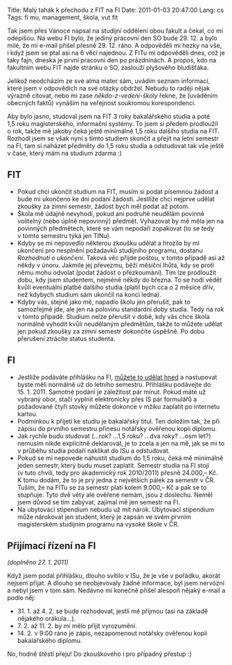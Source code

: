 Title: Malý tahák k přechodu z FIT na FI
Date: 2011-01-03 20:47:00
Lang: cs
Tags: fi mu, management, škola, vut fit

Tak jsem přes Vánoce napsal na studijní oddělení obou fakult a čekal, co mi odepíšou. Na webu FI bylo, že jediný pracovní den SO bude 29. 12. a bylo milé, že mi e-mail přišel přesně 29. 12. ráno. A odpověděli mi hezky na vše, i když jsem se ptal asi na 6 věcí najednou. Z FITu mi odpověděli dnes, což je taky fajn, dneska je první pracovní den po prázdninách. A propos, kdo na fakultním webu FIT najde stránku o SO, zaslouží plyšového bludišťáka.

Jelikož neodcházím ze své alma mater sám, uvádím seznam informací, které jsem v odpovědích na své otázky obdržel. Nebudu to raději nějak výrazně citovat, nebo mi zase *někdo-z-vedení-školy* řekne, že (uváděním obecných faktů) vynáším na veřejnost soukromou korespondenci.

Aby bylo jasno, studoval jsem na FIT 3 roky bakalářského studia a poté 1,5 roku magisterského, informační systémy. To jsem si předem prodloužil o rok, takže mě jakoby čeká ještě minimálně 1,5 roku dalšího studia na FIT. Rozhodl jsem se však nyní s tímto studiem skončit a přejít na letní semestr na FI, tam si naházet předměty do 1,5 roku studia a odstudovat tak vše ještě v čase, který mám na studium zdarma :)

## FIT

-   Pokud chci ukončit studium na FIT, musím si podat písemnou žádost a bude mi ukončeno ke dni podání žádosti. Jestliže chci nejprve udělat zkoušky za zimní semestr, žádost bych měl podat až potom.
-   Škola mě údajně nevyhodí, pokud ani podruhé neudělám povinně volitelný (nebo úplně nepovinný) předmět. Vyhazovat by mě měla jen na povinných předmětech, které se vám nepodaří zopakovat (to se tedy v tomto semestru týká jen TINu).
-   Kdyby se mi nepovedlo některou zkoušku udělat a hrozilo by mi ukončení pro nesplnění požadavků studijního programu, dostanu *Rozhodnutí o ukončení*. Taková věc přijde poštou, v tomto případě asi až někdy v únoru. Jakmile jej převezmu, běží měsíční lhůta, kdy se proti němu mohu odvolat (podat žádost o přezkoumání). Tím lze prodloužit dobu, kdy jsem studentem, nejméně někdy do března. To se hodí vědět kvůli eventuální platbě dalšího studia (platil bych cca o 2 měsíce dřív, než kdybych studium sám ukončil na konci ledna).
-   Kdyby vás, stejně jako mě, napadlo školu jen přerušit, pak to samozřejmě jde, ale jen na polovinu standardní doby studia. Tedy na rok v tomto případě. Studium nelze přerušit v době, kdy vás chce škola normálně vyhodit kvůli neudělaným předmětům, takže to můžete udělat jen pokud zkoušky za zimní semestr dokončíte úspěšně. Po dobu přerušení ztrácíte status studenta.

## FI

-   Jestliže podáváte přihlášku na FI, [můžete to udělat hned](http://www.fi.muni.cz/admission/master/index.xhtml.cs) a nastupovat byste měli normálně už do letního semestru. Přihlášku podávejte do 15. 1. 2011. Samotné podání je záležitost pár minut. Pokud máte už vybraný obor, stačí vyplnit elektronicky přes IS pár formulářů a požadované čtyři stovky můžete dokonce v mžiku zaplatit po internetu kartou.
-   Podmínkou k přijetí ke studiu je bakalářský titul. Ten doložím tak, že při zápisu do prvního semestru přinesu notářsky ověřenou kopii diplomu.
-   Jak rychle budu studovat (…rok? …1,5 roku? …dva roky? …osm let?) nemusím nikde explicitně deklarovat, je to zcela a jen na mě, jak se mi to v průběhu studia podaří naklikat do ISu a odstudovat.
-   Pokud se mi nepovede nahustit studium do 1,5 roku, čeká mě minimálně jeden semestr, který budu muset zaplatit. Semestr studia na FI stojí (v tuto chvíli, tedy pro akademický rok 2010/2011) přesně 24.000,– Kč. K tomu dodám, že to je prý jedna z největších pálek za semestr v ČR. Tuším, že na FITu se za semestr platí kolem 9.000,– Kč a pak se to stupňuje. Tyto dvě věty ale ověřené nemám, jsou z doslechu. Neměl jsem důvod se tím zabývat, zajímal mě jen semestr na FI.
-   Na ubytovací stipendium nebudu už mít nárok. Ubytovací stipendium může nárokovat jen student, který je zapsán ve svém prvním magisterském studijním programu na vysoké škole v ČR.

## Přijímací řízení na FI

*(doplněno 27. 1. 2011)*

Když jsem podal přihlášku, dlouho svítilo v ISu, že je vše v pořádku, akorát nejsem přijat. A dlouho se neobjevovaly žádné informace, byl jsem nervózní a nebyl jsem v tom sám. Nedávno mi konečně přišel alespoň nějaký e-mail a podle něj:

-   31. 1. až 4. 2. se bude rozhodovat, jestli mě přijmou (asi na základě nějakého orákula…).
-   7. 2. až 11. 2. by mi mělo přijít vyrozumění.
-   14. 2. v 9:00 ráno je zápis, nezapomenout notářsky ověřenou kopii bakalářského diplomu.

No, hodně štěstí přeju! Do zkouškového i pro případný přestup :)
